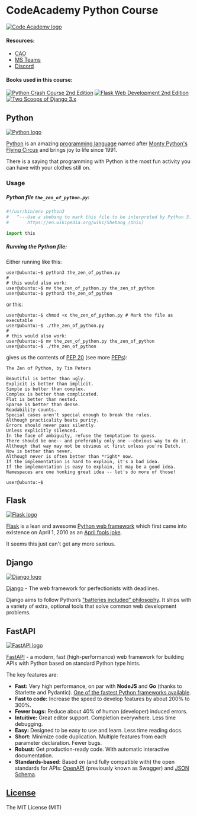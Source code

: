 # CodeAcademy Python Course

[![Code Academy logo](https://i.imgur.com/VoG6hnm.pngg)](https://codeacademy.lt/en/)

#### Resources:

* [CAO](https://codeacademy.lt/)
* [MS Teams](MS_Teams/)
* [Discord](Discord/)

#### Books used in this course:

[![Python Crash Course 2nd Edition](https://i.imgur.com/goyOc8E.png)](https://nostarch.com/pythoncrashcourse2e) 
[![Flask Web Development 2nd Edition](https://i.imgur.com/awulnId.png)](https://learning.oreilly.com/library/view/~/9781491991725/)
[![Two Scoops of Django 3.x](https://i.imgur.com/jJ3DkLo.png)](https://www.feldroy.com/books/two-scoops-of-django-3-x)

## Python

[![Python logo](https://i.imgur.com/ZvwPFqE.png)](https://www.tiobe.com/tiobe-index/python/)

[Python](https://www.tiobe.com/tiobe-index/python/) is an amazing 
[programming language](https://www.tiobe.com/tiobe-index/) named after 
[Monty Python's Flying Circus](https://www.python.org/doc/essays/foreword/) 
and brings joy to life since 1991.

There is a saying that programming with Python is the most fun activity you can have with your
clothes still on.

### Usage

##### Python file `the_zen_of_python.py`:

```python
#!/usr/bin/env python3
#   ^---Use a shebang to mark this file to be interpreted by Python 3.
#       https://en.wikipedia.org/wiki/Shebang_(Unix)

import this
```

##### Running the Python file:
Either running like this:
```shell
user@ubuntu:~$ python3 the_zen_of_python.py
#
# this would also work:
user@ubuntu:~$ mv the_zen_of_python.py the_zen_of_python
user@ubuntu:~$ python3 the_zen_of_python
```
or this:
```shell
user@ubuntu:~$ chmod +x the_zen_of_python.py # Mark the file as executable
user@ubuntu:~$ ./the_zen_of_python.py
#
# this would also work:
user@ubuntu:~$ mv the_zen_of_python.py the_zen_of_python
user@ubuntu:~$ ./the_zen_of_python
```
gives us the contents of [PEP 20](https://peps.python.org/pep-0020/) 
(see more [PEPs](https://peps.python.org/)):
```
The Zen of Python, by Tim Peters

Beautiful is better than ugly.
Explicit is better than implicit.
Simple is better than complex.
Complex is better than complicated.
Flat is better than nested.
Sparse is better than dense.
Readability counts.
Special cases aren't special enough to break the rules.
Although practicality beats purity.
Errors should never pass silently.
Unless explicitly silenced.
In the face of ambiguity, refuse the temptation to guess.
There should be one-- and preferably only one --obvious way to do it.
Although that way may not be obvious at first unless you're Dutch.
Now is better than never.
Although never is often better than *right* now.
If the implementation is hard to explain, it's a bad idea.
If the implementation is easy to explain, it may be a good idea.
Namespaces are one honking great idea -- let's do more of those!

user@ubuntu:~$ 
```

## Flask

[![Flask logo](https://i.imgur.com/ixTf9AV.png)](https://flask.palletsprojects.com/)

[Flask](https://flask.palletsprojects.com/) is a lean and awesome 
[Python web framework](https://wiki.python.org/moin/WebFrameworks) which first came into existence
on April 1, 2010 as an [April fools joke](http://mitsuhiko.pocoo.org/flask-pycon-2011.pdf).

It seems this just can't get any more serious.

## Django

[![Django logo](https://i.imgur.com/6UZQvYr.png)](https://www.djangoproject.com/)

[Django](https://www.djangoproject.com/) - The web framework for perfectionists with deadlines.

Django aims to follow Python’s 
["batteries included" philosophy](https://docs.python.org/3/tutorial/stdlib.html#tut-batteries-included).
It ships with a variety of extra, optional tools that solve common web development problems.

## FastAPI

[![FastAPI logo](https://i.imgur.com/x2YUmpm.png)](https://fastapi.tiangolo.com/)

[FastAPI](https://fastapi.tiangolo.com/) - a modern, fast (high-performance) web framework for 
building APIs with Python based on standard Python type hints.

The key features are:

* **Fast:** Very high performance, on par with **NodeJS** and **Go** (thanks to Starlette and
  Pydantic). [One of the fastest Python frameworks
  available](https://fastapi.tiangolo.com/#performance).
* **Fast to code:** Increase the speed to develop features by about 200% to 300%.
* **Fewer bugs:** Reduce about 40% of human (developer) induced errors.
* **Intuitive:** Great editor support. Completion everywhere. Less time debugging.
* **Easy:** Designed to be easy to use and learn. Less time reading docs.
* **Short:** Minimize code duplication. Multiple features from each parameter declaration. Fewer
  bugs.
* **Robust:** Get production-ready code. With automatic interactive documentation.
* **Standards-based:** Based on (and fully compatible with) the open standards for APIs:
  [OpenAPI](https://github.com/OAI/OpenAPI-Specification) (previously known as Swagger) and [JSON
  Schema](https://json-schema.org/).

## [License](LICENSE)

The MIT License (MIT)
